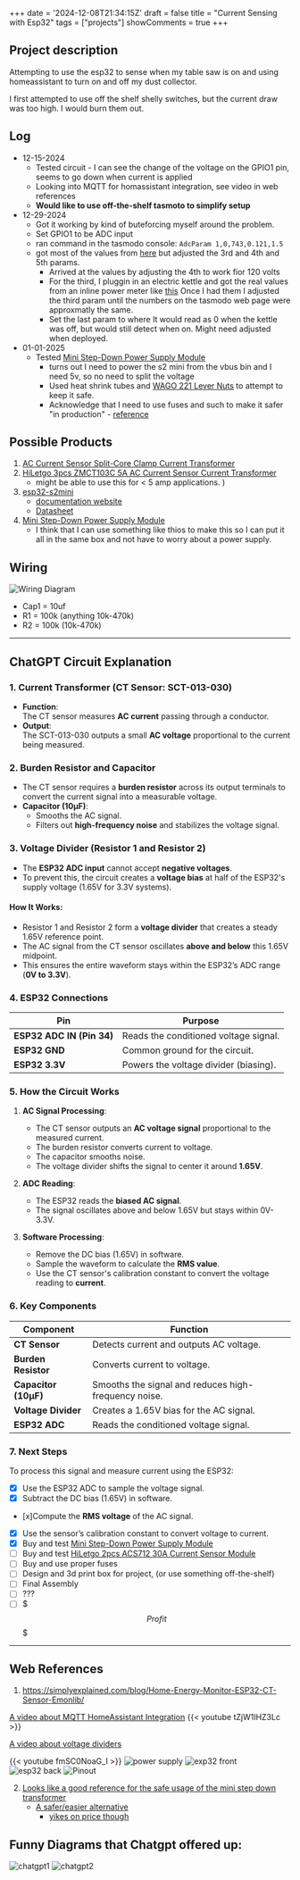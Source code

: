 
+++
date = '2024-12-08T21:34:15Z'
draft = false
title = "Current Sensing with Esp32"
tags = ["projects"]
showComments = true
+++

## Project description

Attempting to use the esp32 to sense when my table saw is on and using homeassistant to turn on and off my dust collector.

I first attempted to use off the shelf shelly switches, but the current draw was too high. I would burn them out.

## Log

* 12-15-2024
   * Tested circuit - I can see the change of the voltage on the GPIO1 pin, seems to go down when current is applied
   * Looking into MQTT for homassistant integration, see video in web references
   * **Would like to use off-the-shelf tasmoto to simplify setup**
* 12-29-2024
   * Got it working by kind of buteforcing myself around the problem.
    * Set GPIO1 to be ADC input
    * ran command in the tasmodo console: `AdcParam 1,0,743,0.121,1.5`
    * got most of the values from [here](https://tasmota.github.io/docs/ADC/) but adjusted the 3rd and 4th and 5th params.
        * Arrived at the  values by adjusting the 4th to work fior 120 volts
        * For the third, I pluggin in an electric kettle and got the real values from an inline power meter like [this](https://amzn.to/4fFOy6m) Once I had them I adjusted the third param until the numbers on the tasmodo web page were approxmatly the same.
        * Set the last param to where It would read as 0 when the kettle was off, but would still detect when on. Might need adjusted when deployed.
* 01-01-2025
    * Tested [Mini Step-Down Power Supply Module](https://amzn.to/40bDZDL)
        * turns out I need to power the s2 mini from the vbus bin and I need 5v, so no need to split the voltage
        * Used heat shrink tubes and [WAGO 221 Lever Nuts](https://amzn.to/4a7PCPy) to attempt to keep it safe.
        * Acknowledge that I need to use fuses and such to make it safer "in production" - [reference](https://randomnerdtutorials.com/esp8266-hi-link-hlk-pm03/)


## Possible Products

1. [AC Current Sensor Split-Core Clamp Current Transformer](https://amzn.to/4hdxpCz)
2. [HiLetgo 3pcs ZMCT103C 5A AC Current Sensor Current Transformer](https://amzn.to/3DCaaU7)
    * might be able to use this for < 5 amp applications. )
3. [esp32-s2mini](https://amzn.to/3ZZC97J)
    * [documentation website](https://www.wemos.cc/en/latest/s2/s2_mini.html#documentation)
    * [Datasheet](esp32-s2_datasheet_en.pdf) 
4. [Mini Step-Down Power Supply Module](https://amzn.to/40bDZDL)
    * I think that I can use something like thios to make this so I can put it all in the same box and not have to worry about a power supply.

## Wiring
![Wiring Diagram](images/wiring-arduino.webp)

* Cap1 = 10uf
* R1 = 100k (anything 10k-470k)
* R2 = 100k (10k-470k)  


---

## ChatGPT Circuit Explanation  

### 1. **Current Transformer (CT Sensor: SCT-013-030)**  
- **Function**:  
  The CT sensor measures **AC current** passing through a conductor.  
- **Output**:  
  The SCT-013-030 outputs a small **AC voltage** proportional to the current being measured.  


### 2. **Burden Resistor and Capacitor**  
- The CT sensor requires a **burden resistor** across its output terminals to convert the current signal into a measurable voltage.  
- **Capacitor (10µF)**:  
  - Smooths the AC signal.  
  - Filters out **high-frequency noise** and stabilizes the voltage signal.  


### 3. **Voltage Divider (Resistor 1 and Resistor 2)**  
- The **ESP32 ADC input** cannot accept **negative voltages**.  
- To prevent this, the circuit creates a **voltage bias** at half of the ESP32's supply voltage (1.65V for 3.3V systems).  

#### How It Works:  
- Resistor 1 and Resistor 2 form a **voltage divider** that creates a steady 1.65V reference point.  
- The AC signal from the CT sensor oscillates **above and below** this 1.65V midpoint.  
- This ensures the entire waveform stays within the ESP32’s ADC range (**0V to 3.3V**).  


### 4. **ESP32 Connections**  
| **Pin**                | **Purpose**                              |  
|------------------------|-----------------------------------------|  
| **ESP32 ADC IN (Pin 34)** | Reads the conditioned voltage signal. |  
| **ESP32 GND**          | Common ground for the circuit.          |  
| **ESP32 3.3V**         | Powers the voltage divider (biasing).   |  


### 5. **How the Circuit Works**  

1. **AC Signal Processing**:  
   - The CT sensor outputs an **AC voltage signal** proportional to the measured current.  
   - The burden resistor converts current to voltage.  
   - The capacitor smooths noise.  
   - The voltage divider shifts the signal to center it around **1.65V**.  

2. **ADC Reading**:  
   - The ESP32 reads the **biased AC signal**.  
   - The signal oscillates above and below 1.65V but stays within 0V-3.3V.  

3. **Software Processing**:  
   - Remove the DC bias (1.65V) in software.  
   - Sample the waveform to calculate the **RMS value**.  
   - Use the CT sensor's calibration constant to convert the voltage reading to **current**.  


### 6. **Key Components**  

| **Component**       | **Function**                                      |  
|----------------------|--------------------------------------------------|  
| **CT Sensor**        | Detects current and outputs AC voltage.          |  
| **Burden Resistor**  | Converts current to voltage.                     |  
| **Capacitor (10µF)** | Smooths the signal and reduces high-frequency noise. |  
| **Voltage Divider**  | Creates a 1.65V bias for the AC signal.          |  
| **ESP32 ADC**        | Reads the conditioned voltage signal.            |  


### 7. **Next Steps**  

To process this signal and measure current using the ESP32:  

* [x] Use the ESP32 ADC to sample the voltage signal.  
* [x] Subtract the DC bias (1.65V) in software.  
* [x]Compute the **RMS voltage** of the AC signal.  
* [x] Use the sensor’s calibration constant to convert voltage to current.  
* [x] Buy and test  [Mini Step-Down Power Supply Module](https://amzn.to/40bDZDL)
* [ ] Buy and test [HiLetgo 2pcs ACS712 30A Current Sensor Module](https://amzn.to/3W0qi86)
* [ ] Buy and use proper fuses
* [ ] Design and 3d print box for project, (or use something off-the-shelf)
* [ ] Final Assembly
* [ ] ???
* [ ] $$$Profit$$$

---



## Web References

1. https://simplyexplained.com/blog/Home-Energy-Monitor-ESP32-CT-Sensor-Emonlib/

[A video about MQTT HomeAssistant Integration](https://youtu.be/tZjW1IHZ3Lc?si=ayxRQA0qnwDzeIZT)
{{< youtube tZjW1IHZ3Lc >}}

[A video about voltage dividers](https://youtu.be/fmSC0NoaG_I?si=9w7bYceUEaLMtL7A)

{{< youtube fmSC0NoaG_I >}}
![power supply](images/powersupply.jpg)
![exp32 front](images/s2_mini_v1.0.0_1_16x16.jpg)
![esp32 back](images/s2_mini_v1.0.0_2_16x16.jpg)
![Pinout](images/Pinout.jpg)

2. [Looks like a good reference for the safe usage of the mini step down transformer](https://randomnerdtutorials.com/esp8266-hi-link-hlk-pm03/)
    * [A safer/easier alternative](https://recom-power.com/en/products/ac-dc-power-supplies/ac-dc-off-board/rec-p-RAC05-05SK!sC14.html?0)
        * [yikes on price though](https://www.digikey.com/en/products/detail/recom-power/RAC05-24SK-C14/9695304?gclsrc=aw.ds&&utm_adgroup=Converters&utm_source=google&utm_medium=cpc&utm_campaign=Dynamic%20Search_EN_Product&utm_term=&utm_content=Converters&utm_id=go_cmp-120565755_adg-18031790235_ad-665604606899_dsa-171217885755_dev-c_ext-_prd-_sig-Cj0KCQiA7NO7BhDsARIsADg_hIY6dht0iUjawxn7lBACklt8hbWb2yPWgL0FHAHZXM6RW5sn5IP92xcaArncEALw_wcB&gad_source=1&gclid=Cj0KCQiA7NO7BhDsARIsADg_hIY6dht0iUjawxn7lBACklt8hbWb2yPWgL0FHAHZXM6RW5sn5IP92xcaArncEALw_wcB&gclsrc=aw.ds)

## Funny Diagrams that Chatgpt offered up:

![chatgpt1](images/Chatgpt1.webp)
![chatgpt2](images/chatgpt2.webp)
